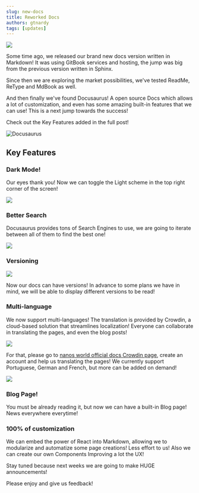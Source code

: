 ```yaml
---
slug: new-docs
title: Reworked Docs
authors: gtnardy
tags: [updates]
---
```



![](/img/docs/new-docs.webp)

Some time ago, we released our brand new docs version written in Markdown! It was using GitBook services and hosting, the jump was big from the previous version written in Sphinx.

<!--truncate-->


Since then we are exploring the market possibilities, we've tested ReadMe, ReType and MdBook as well.

And then finally we've found Docusaurus! A open source Docs which allows a lot of customization, and even has some amazing built-in features that we can use! This is a next jump towards the success!

Check out the Key Features added in the full post!

<!--truncate-->

![Docusaurus](https://d33wubrfki0l68.cloudfront.net/ea8e37a6a30e9c260a8936d95c579af4a2dd3df7/6ee7e/img/docusaurus_keytar.svg)

## Key Features

### Dark Mode!

Our eyes thank you! Now we can toggle the Light scheme in the top right corner of the screen!

![](/img/blog/new-docs/dark-mode.jpg)

### Better Search

Docusaurus provides tons of Search Engines to use, we are going to iterate between all of them to find the best one!

![](/img/blog/new-docs/search.jpg)

### Versioning

![](/img/blog/new-docs/versions.jpg)

Now our docs can have versions! In advance to some plans we have in mind, we will be able to display different versions to be read!

### Multi-language

We now support multi-languages! The translation is provided by Crowdin, a cloud-based solution that streamlines localization! Everyone can collaborate in translating the pages, and even the blog posts!

![](/img/blog/new-docs/languages.jpg)

For that, please go to [nanos world official docs Crowdin page](https://crowdin.com/project/nanos-world-docs), create an account and help us translating the pages! We currently support Portuguese, German and French, but more can be added on demand!

![](/img/blog/new-docs/crowdin.jpg)

### Blog Page!

You must be already reading it, but now we can have a built-in Blog page! News everywhere everytime!

### 100% of customization

We can embed the power of React into Markdown, allowing we to modularize and automatize some page creations! Less effort to us! Also we can create our own Components Improving a lot the UX!


Stay tuned because next weeks we are going to make HUGE announcements!

Please enjoy and give us feedback!